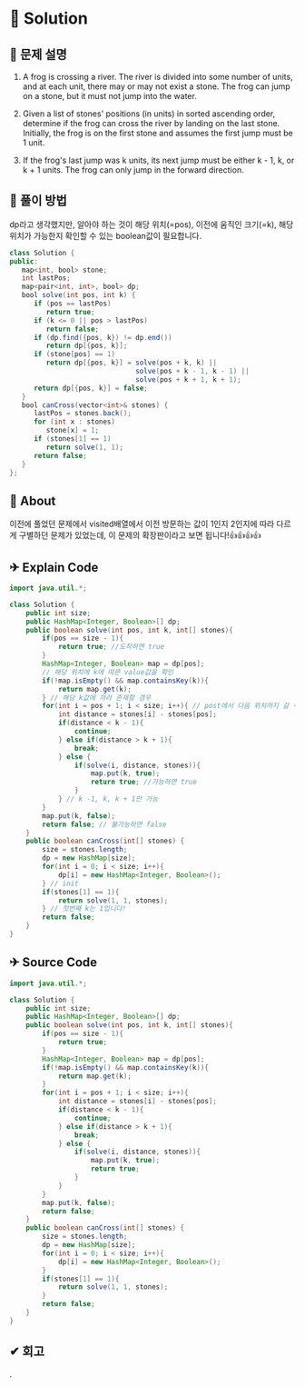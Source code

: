# 📕 Solution

## :memo: 문제 설명

1. A frog is crossing a river. The river is divided into some number of units, and at each unit, there may or may not exist a stone. The frog can jump on a stone, but it must not jump into the water.

2. Given a list of stones' positions (in units) in sorted ascending order, determine if the frog can cross the river by landing on the last stone. Initially, the frog is on the first stone and assumes the first jump must be 1 unit.

3. If the frog's last jump was k units, its next jump must be either k - 1, k, or k + 1 units. The frog can only jump in the forward direction.

## 💪 풀이 방법

dp라고 생각했지만, 알아야 하는 것이 해당 위치(=pos), 이전에 움직인 크기(=k), 해당 위치가 가능한지 확인할 수 있는 boolean값이 필요합니다.

```java
class Solution {
public:
   map<int, bool> stone;
   int lastPos;
   map<pair<int, int>, bool> dp;
   bool solve(int pos, int k) {
      if (pos == lastPos)
         return true;
      if (k <= 0 || pos > lastPos)
         return false;
      if (dp.find({pos, k}) != dp.end())
         return dp[{pos, k}];
      if (stone[pos] == 1)
         return dp[{pos, k}] = solve(pos + k, k) ||
                               solve(pos + k - 1, k - 1) ||
                               solve(pos + k + 1, k + 1);
      return dp[{pos, k}] = false;
   }
   bool canCross(vector<int>& stones) {
      lastPos = stones.back();
      for (int x : stones)
         stone[x] = 1;
      if (stones[1] == 1)
         return solve(1, 1);
      return false;
   }
};
```

## 👻 About

이전에 풀었던 문제에서 visited배열에서 이전 방문하는 값이 1인지 2인지에 따라 다르게 구별하던 문제가 있었는데, 이 문제의 확장판이라고 보면 됩니다!👍👍👍👍

## ✈ Explain Code

```java
import java.util.*;

class Solution {
    public int size;
    public HashMap<Integer, Boolean>[] dp;
    public boolean solve(int pos, int k, int[] stones){
        if(pos == size - 1){
            return true; //도착하면 true
        }
        HashMap<Integer, Boolean> map = dp[pos];
        // 해당 위치에 k에 따른 value값을 확인
        if(!map.isEmpty() && map.containsKey(k)){
            return map.get(k);
        } // 해당 k값에 까라 존재할 경우
        for(int i = pos + 1; i < size; i++){ // post에서 다음 위치까지 갈 수 있는 위치를 확인합니다.
            int distance = stones[i] - stones[pos];
            if(distance < k - 1){
                continue;
            } else if(distance > k + 1){
                break;
            } else {
                if(solve(i, distance, stones)){
                    map.put(k, true);
                    return true; //가능하면 true
                }
            } // k -1, k, k + 1만 가능
        }
        map.put(k, false);
        return false; // 불가능하면 false
    }
    public boolean canCross(int[] stones) {
        size = stones.length;
        dp = new HashMap[size];
        for(int i = 0; i < size; i++){
            dp[i] = new HashMap<Integer, Boolean>();
        } // init
        if(stones[1] == 1){
            return solve(1, 1, stones);
        } // 첫번째 k는 1입니다!
        return false;
    }
}
```

## ✈ Source Code

```java
import java.util.*;

class Solution {
    public int size;
    public HashMap<Integer, Boolean>[] dp;
    public boolean solve(int pos, int k, int[] stones){
        if(pos == size - 1){
            return true;
        }
        HashMap<Integer, Boolean> map = dp[pos];
        if(!map.isEmpty() && map.containsKey(k)){
            return map.get(k);
        }
        for(int i = pos + 1; i < size; i++){
            int distance = stones[i] - stones[pos];
            if(distance < k - 1){
                continue;
            } else if(distance > k + 1){
                break;
            } else {
                if(solve(i, distance, stones)){
                    map.put(k, true);
                    return true;
                }
            }
        }
        map.put(k, false);
        return false;
    }
    public boolean canCross(int[] stones) {
        size = stones.length;
        dp = new HashMap[size];
        for(int i = 0; i < size; i++){
            dp[i] = new HashMap<Integer, Boolean>();
        }
        if(stones[1] == 1){
            return solve(1, 1, stones);
        }
        return false;
    }
}
```

## ✔ 회고

.
